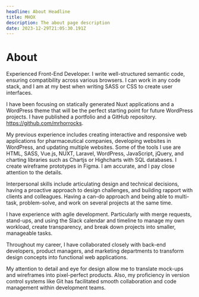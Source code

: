 ```yaml
---
headline: About Headline
title: MHOX
description: The about page description
date: 2023-12-29T21:05:30.191Z
---
```

# About

Experienced Front-End Developer. I write well-structured semantic code, ensuring compatibility across various browsers. I can work in any code stack, and I am at my best when writing SASS or CSS to create user interfaces.

I have been focusing on statically generated Nuxt applications and a WordPress theme that will be the perfect starting point for future WordPress projects. I have published a portfolio and a GitHub repository. https://github.com/mrhorrocks.

My previous experience includes creating interactive and responsive web applications for pharmaceutical companies,  developing websites in WordPress, and updating multiple websites. Some of the tools I use are HTML, SASS, Vue.js, NUXT, Laravel, WordPress, JavaScript, jQuery, and charting libraries such as  Chartjs or Highcharts with SQL databases. I create wireframe prototypes in Figma. I am accurate, and I pay close attention to the details.

Interpersonal skills include articulating design and technical decisions, having a proactive approach to design challenges, and building rapport with clients and colleagues. Having a can-do approach and being able to multi-task, problem-solve, and work on several projects at the same time.

I have experience with agile development. Particularly with merge requests, stand-ups, and using the Slack calendar and timeline to manage my own workload, create transparency, and break down projects into smaller, manageable tasks.

Throughout my career, I have collaborated closely with back-end developers, product managers, and marketing departments to transform design concepts into functional web applications. 

My attention to detail and eye for design allow me to translate mock-ups and wireframes into pixel-perfect products. Also, my proficiency in version control systems like Git has facilitated smooth collaboration and code management within development teams.
